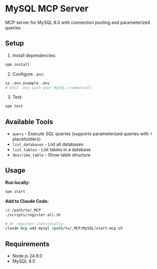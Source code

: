 # MySQL MCP Server

MCP server for MySQL 8.0 with connection pooling and parameterized queries.

## Setup

1. Install dependencies:
```bash
npm install
```

2. Configure `.env`:
```bash
cp .env.example .env
# Edit .env with your MySQL credentials
```

3. Test:
```bash
npm test
```

## Available Tools

- `query` - Execute SQL queries (supports parameterized queries with `?` placeholders)
- `list_databases` - List all databases
- `list_tables` - List tables in a database
- `describe_table` - Show table structure

## Usage

**Run locally:**
```bash
npm start
```

**Add to Claude Code:**
```bash
cd /path/to/_MCP
./scripts/register-all.sh

# Or register individually:
claude mcp add mysql /path/to/_MCP/MySQL/start-mcp.sh
```

## Requirements

- Node.js 24.9.0
- MySQL 8.0
